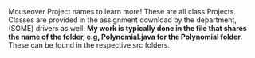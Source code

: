 Mouseover Project names to learn more! 
These are all class Projects. Classes are provided in the assignment download by the department, (SOME) drivers as well.
**My work is typically done in the file that shares the name of the folder, e.g, Polynomial.java for the Polynomial folder.**
These can be found in the respective src folders.
 
